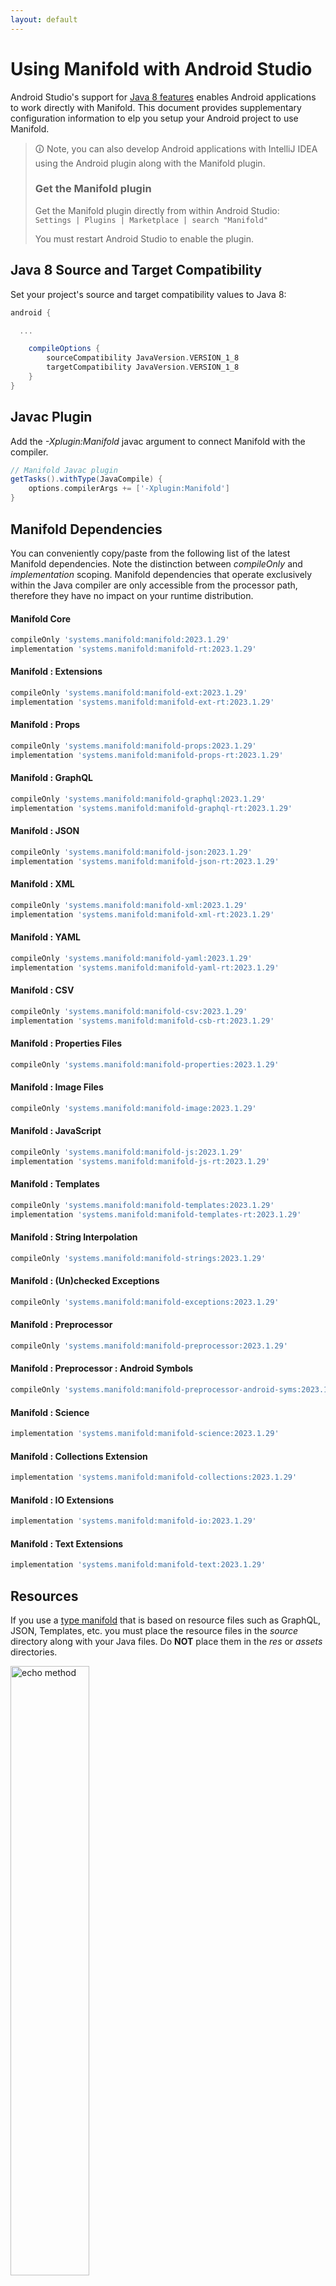 ```yaml
---
layout: default
---
```


# Using Manifold with Android Studio

Android Studio's support for [Java 8 features](https://developer.android.com/studio/write/java8-support.html) enables
Android applications to work directly with Manifold. This document provides supplementary configuration information to
elp you setup your Android project to use Manifold.

>🛈 Note, you can also develop Android applications with IntelliJ IDEA using the Android plugin along with the Manifold
>plugin. 
>
>### Get the Manifold plugin
>Get the Manifold plugin directly from within Android Studio:
><br>
>`Settings | Plugins | Marketplace | search "Manifold"`
><br>
> 
>You must restart Android Studio to enable the plugin. 
 
## Java 8 Source and Target Compatibility 
Set your project's source and target compatibility values to Java 8:

```groovy
android {

  ...

    compileOptions {
        sourceCompatibility JavaVersion.VERSION_1_8
        targetCompatibility JavaVersion.VERSION_1_8
    }
}
```

## Javac Plugin
Add the *-Xplugin:Manifold* javac argument to connect Manifold with the compiler.

```groovy
// Manifold Javac plugin
getTasks().withType(JavaCompile) {
    options.compilerArgs += ['-Xplugin:Manifold']
}
```    

## Manifold Dependencies
You can conveniently copy/paste from the following list of the latest Manifold dependencies. Note the distinction
between *compileOnly* and *implementation* scoping. Manifold dependencies that operate exclusively within the
Java compiler are only accessible from the processor path, therefore they have no impact on your runtime distribution.

#### Manifold Core
```groovy
compileOnly 'systems.manifold:manifold:2023.1.29'
implementation 'systems.manifold:manifold-rt:2023.1.29'
```
#### Manifold : Extensions
```groovy
compileOnly 'systems.manifold:manifold-ext:2023.1.29'
implementation 'systems.manifold:manifold-ext-rt:2023.1.29'
```
#### Manifold : Props
```groovy
compileOnly 'systems.manifold:manifold-props:2023.1.29'
implementation 'systems.manifold:manifold-props-rt:2023.1.29'
```
#### Manifold : GraphQL
```groovy
compileOnly 'systems.manifold:manifold-graphql:2023.1.29'
implementation 'systems.manifold:manifold-graphql-rt:2023.1.29'
```
#### Manifold : JSON
```groovy
compileOnly 'systems.manifold:manifold-json:2023.1.29'
implementation 'systems.manifold:manifold-json-rt:2023.1.29'
```
#### Manifold : XML
```groovy
compileOnly 'systems.manifold:manifold-xml:2023.1.29'
implementation 'systems.manifold:manifold-xml-rt:2023.1.29'
```
#### Manifold : YAML
```groovy
compileOnly 'systems.manifold:manifold-yaml:2023.1.29'
implementation 'systems.manifold:manifold-yaml-rt:2023.1.29'
```
#### Manifold : CSV
```groovy
compileOnly 'systems.manifold:manifold-csv:2023.1.29'
implementation 'systems.manifold:manifold-csb-rt:2023.1.29'
```
#### Manifold : Properties Files
```groovy
compileOnly 'systems.manifold:manifold-properties:2023.1.29'
```
#### Manifold : Image Files
```groovy
compileOnly 'systems.manifold:manifold-image:2023.1.29'
```
#### Manifold : JavaScript
```groovy
compileOnly 'systems.manifold:manifold-js:2023.1.29'
implementation 'systems.manifold:manifold-js-rt:2023.1.29'
```
#### Manifold : Templates
```groovy
compileOnly 'systems.manifold:manifold-templates:2023.1.29'
implementation 'systems.manifold:manifold-templates-rt:2023.1.29'
```
#### Manifold : String Interpolation
```groovy
compileOnly 'systems.manifold:manifold-strings:2023.1.29'
```
#### Manifold : (Un)checked Exceptions
```groovy
compileOnly 'systems.manifold:manifold-exceptions:2023.1.29'
```
#### Manifold : Preprocessor
```groovy
compileOnly 'systems.manifold:manifold-preprocessor:2023.1.29'
```
#### Manifold : Preprocessor : Android Symbols
```groovy
compileOnly 'systems.manifold:manifold-preprocessor-android-syms:2023.1.29'
```
#### Manifold : Science
```groovy
implementation 'systems.manifold:manifold-science:2023.1.29'
```
#### Manifold : Collections Extension
```groovy
implementation 'systems.manifold:manifold-collections:2023.1.29'
```
#### Manifold : IO Extensions
```groovy
implementation 'systems.manifold:manifold-io:2023.1.29'
```
#### Manifold : Text Extensions
```groovy
implementation 'systems.manifold:manifold-text:2023.1.29'
```

## Resources

If you use a [type manifold](https://github.com/manifold-systems/manifold/tree/master/manifold-core-parent/manifold#the-big-picture)
that is based on resource files such as GraphQL, JSON, Templates, etc. you must place the resource files in the 
*source* directory along with your Java files.  Do **NOT** place them in the *res* or *assets* directories.
 
<p><img src="http://manifold.systems/images/android_resources.png" alt="echo method" width="50%" height="50%"/></p> 

## Preprocessor and build variant symbols

If you use the [preprocessor](https://github.com/manifold-systems/manifold/tree/master/manifold-deps-parent/manifold-preprocessor),
you can directly reference Android build variant symbols with the [manifold-preprocessor-android-syms](https://github.com/manifold-systems/manifold/tree/master/manifold-deps-parent/manifold-preprocessor-android-syms)
dependency.
```java
#if FLAVOR == "paid"
  @Override
  public void specialMethod(Foo foo) {
  ...
  }
#endif
```
build.gradle
```groovy
dependencies {
    ...
    compileOnly 'systems.manifold:manifold-preprocessor:2023.1.29'
    compileOnly 'systems.manifold:manifold-preprocessor-android-syms:2023.1.29'
}
```